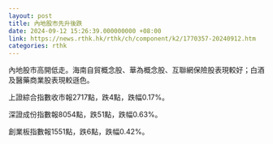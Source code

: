 ```yaml
---
layout: post
title: 內地股市先升後跌
date: 2024-09-12 15:26:39.000000000 +08:00
link: https://news.rthk.hk/rthk/ch/component/k2/1770357-20240912.htm
categories: rthk
---
```


內地股市高開低走。海南自貿概念股、華為概念股、互聯網保險股表現較好；白酒及醫藥商業股表現較遜色。

上證綜合指數收市報2717點，跌4點，跌幅0.17%。

深證成份指數報8054點，跌51點，跌幅0.63%。

創業板指數報1551點，跌6點，跌幅0.42%。
